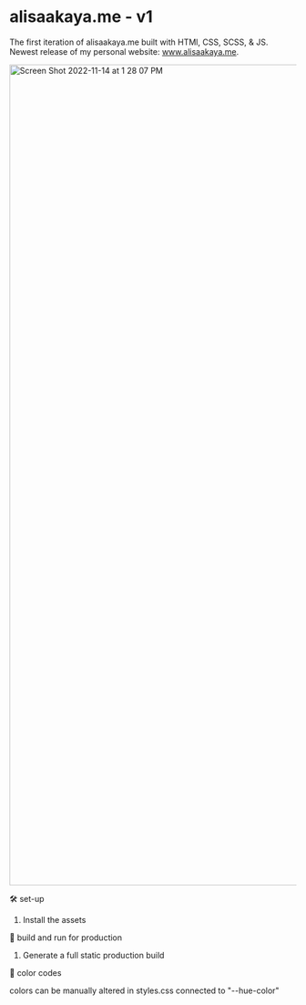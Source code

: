 # alisaakaya.me - v1

The first iteration of alisaakaya.me built with HTMl, CSS, SCSS, & JS.
Newest release of my personal website: www.alisaakaya.me.

<img width="1440" alt="Screen Shot 2022-11-14 at 1 28 07 PM" src="https://user-images.githubusercontent.com/103026037/201748351-77204116-b4e7-426e-a968-7b9602a8b715.png">

🛠 set-up

1. Install the assets

🚀 build and run for production

1. Generate a full static production build

🎨 color codes

colors can be manually altered in styles.css connected to "--hue-color"
  
